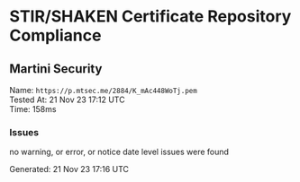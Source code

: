 # STIR/SHAKEN Certificate Repository Compliance

## Martini Security

Name: `https://p.mtsec.me/2884/K_mAc448WoTj.pem`\
Tested At: 21 Nov 23 17:12 UTC\
Time: 158ms

### Issues

no warning, or error, or notice date level issues were found

Generated: 21 Nov 23 17:16 UTC